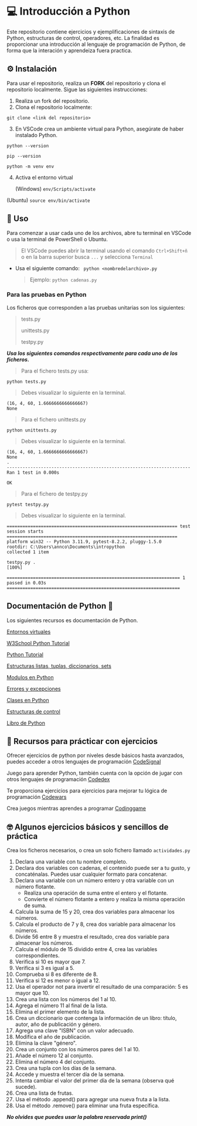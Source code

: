 # 💻 Introducción a Python

Este repositorio contiene ejercicios y ejemplificaciones de sintaxis de Python, estructuras de control, operadores, etc. 
La finalidad es proporcionar una introducción al lenguaje de programación de Python, de forma que la interación y aprendeiza fuera practica. 

## :gear: Instalación 
Para usar el repositorio, realiza un **FORK** del repositorio y clona el repositorio localmente. Sigue las siguientes instrucciones:

1. Realiza un fork del repositorio.
2. Clona el repositorio localmente:

```
git clone <link del repositorio>
```
3. En VSCode crea un ambiente virtual para Python, asegúrate de haber instalado Python.

```
python --version
```
```
pip --version
```
```
python -m venv env
```
4. Activa el entorno virtual
   
   (Windows)
   ```env/Scripts/activate```
   
  (Ubuntu)
  ```source env/bin/activate```

   
## :pushpin: Uso

Para comenzar a usar cada uno de los archivos, abre tu terminal en VSCode o usa la terminal de PowerShell o Ubuntu. 
> El VSCode puedes abrir la terminal usando el comando ```Ctrl+Shift+ñ``` o en la barra superior busca ```...``` y selecciona ```Terminal```
* Usa el siguiente comando:
  ``` python <nombredelarchivo>.py```
  > Ejemplo: ```python cadenas.py```

### Para las pruebas en Python

Los ficheros que corresponden a las pruebas unitarias son los siguientes:
  > tests.py
> 
  > unittests.py
> 
  > testpy.py

***Usa los siguientes comandos respectivamente para cada uno de los ficheros.***

  > Para el fichero tests.py usa:
> 
   ``` python tests.py ```
   
  > Debes visualizar lo siguiente en la terminal.
   ```
(16, 4, 60, 1.6666666666666667)
None
```
  > Para el fichero unittests.py
> 
  ```python unittests.py```
> Debes visualizar lo siguiente en la terminal.

```
(16, 4, 60, 1.6666666666666667)
None
.
----------------------------------------------------------------------
Ran 1 test in 0.000s

OK
```
> Para el fichero de testpy.py
 >
> 
   ```pytest testpy.py```

> Debes visualizar lo siguiente en la terminal.
```
================================================================= test session starts =================================================================
platform win32 -- Python 3.11.9, pytest-8.2.2, pluggy-1.5.0
rootdir: C:\Users\annco\Documents\intropython
collected 1 item

testpy.py .                                                                                                                                      [100%]

================================================================== 1 passed in 0.03s ==================================================================
```
## Documentación de Python :link:

Los siguientes recursos es documentación de Python.

[Entornos virtuales](https://docs.python.org/es/3/tutorial/venv.html)

[W3School Python Tutorial](https://www.w3schools.com/python/default.asp)

[Python Tutorial](https://docs.python.org/3/tutorial/index.html)

[Estructuras listas, tuplas, diccionarios, sets](https://docs.python.org/3/tutorial/datastructures.html)

[Modulos en Python](https://docs.python.org/3/tutorial/modules.html)

[Errores y excepciones](https://docs.python.org/3/tutorial/errors.html)

[Clases en Python](https://docs.python.org/3/tutorial/classes.html)

[Estructuras de control](https://docs.python.org/es/3/tutorial/controlflow.html)

[Libro de Python](https://ellibrodepython.com/)

## :pencil: Recursos para prácticar con ejercicios 

Ofrecer ejercicios de python por niveles desde básicos hasta avanzados, puedes acceder a otros lenguajes de programación [CodeSignal](https://app.codesignal.com/)

Juego para aprender Python, también cuenta con la opción de jugar con otros lenguajes de programación [Codedex](https://www.codedex.io/python)

Te proporciona ejercicios para ejercicios para mejorar tu lógica de programación [Codewars](https://www.codewars.com/)

Crea juegos mientras aprendes a programar [Codinggame](https://www.codingame.com/start/)

## :nerd_face: Algunos ejercicios básicos y sencillos de práctica

Crea los ficheros necesarios, o crea un solo fichero llamado  ```actividades.py```

1. Declara una variable con tu nombre completo.
2. Declara dos variables con cadenas, el contenido puede ser a tu gusto, y concaténalas. Puedes usar cualquier formato para concatenar. 
3. Declara una variable con un número entero y otra variable con un número flotante. 
   - Realiza una operación de suma entre el entero y el flotante. 
   - Convierte el número flotante a entero y realiza la misma operación de suma.
4. Calcula la suma de 15 y 20, crea dos variables para almacenar los números.
5. Calcula el producto de 7 y 8, crea dos variable para almacenar los números.
6. Divide 56 entre 8 y muestra el resultado, crea dos variable para almacenar los números.
7. Calcula el módulo de 15 dividido entre 4, crea las variables correspondientes.
8. Verifica si 10 es mayor que 7.
9. Verifica si 3 es igual a 5.
10. Comprueba si 8 es diferente de 8.
11. Verifica si 12 es menor o igual a 12.
12. Usa el operador not para invertir el resultado de una comparación: 5 es mayor que 10.
13. Crea una lista con los números del 1 al 10.
14. Agrega el número 11 al final de la lista.
15. Elimina el primer elemento de la lista.
17. Crea un diccionario que contenga la información de un libro: título, autor, año de publicación y género.
18. Agrega una clave "ISBN" con un valor adecuado.
19. Modifica el año de publicación.
20. Elimina la clave "género".
21. Crea un conjunto con los números pares del 1 al 10.
22. Añade el número 12 al conjunto.
23. Elimina el número 4 del conjunto.
24. Crea una tupla con los días de la semana.
25. Accede y muestra el tercer día de la semana.
26. Intenta cambiar el valor del primer día de la semana (observa qué sucede).
26. Crea una lista de frutas.
27. Usa el método .append() para agregar una nueva fruta a la lista.
28. Usa el método .remove() para eliminar una fruta específica.

***No olvides que puedes usar la palabra reservada print()***

